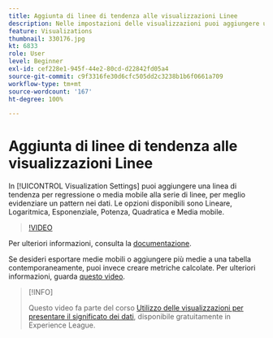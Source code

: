 ```yaml
---
title: Aggiunta di linee di tendenza alle visualizzazioni Linee
description: Nelle impostazioni delle visualizzazioni puoi aggiungere una linea di tendenza per regressione o media mobile alla serie di linee, per meglio evidenziare un pattern nei dati. Le opzioni disponibili sono Lineare, Logaritmica, Esponenziale, Potenza, Quadratica e Media mobile.
feature: Visualizations
thumbnail: 330176.jpg
kt: 6833
role: User
level: Beginner
exl-id: cef228e1-945f-44e2-80cd-d22842fd05a4
source-git-commit: c9f3316fe30d6cfc505dd2c3238b1b6f0661a709
workflow-type: tm+mt
source-wordcount: '167'
ht-degree: 100%

---
```


# Aggiunta di linee di tendenza alle visualizzazioni Linee

In [!UICONTROL Visualization Settings] puoi aggiungere una linea di tendenza per regressione o media mobile alla serie di linee, per meglio evidenziare un pattern nei dati. Le opzioni disponibili sono Lineare, Logaritmica, Esponenziale, Potenza, Quadratica e Media mobile.

>[!VIDEO](https://video.tv.adobe.com/v/330176/?quality=12&learn=on)

Per ulteriori informazioni, consulta la [documentazione](https://experienceleague.adobe.com/docs/analytics/analyze/analysis-workspace/visualizations/line.html?lang=it#analysis-workspace).

Se desideri esportare medie mobili o aggiungere più medie a una tabella contemporaneamente, puoi invece creare metriche calcolate. Per ulteriori informazioni, guarda [questo video](https://experienceleague.adobe.com/docs/analytics-learn/tutorials/analysis-workspace/visualizations/using-the-cumulative-average-function-to-apply-metric-smoothing.html?lang=it#analysis-workspace).

>[!INFO]
>
> Questo video fa parte del corso [Utilizzo delle visualizzazioni per presentare il significato dei dati](https://experienceleague.adobe.com/?recommended=Analytics-U-1-2021.1.visualizations&amp;lang=it), disponibile gratuitamente in Experience League.
